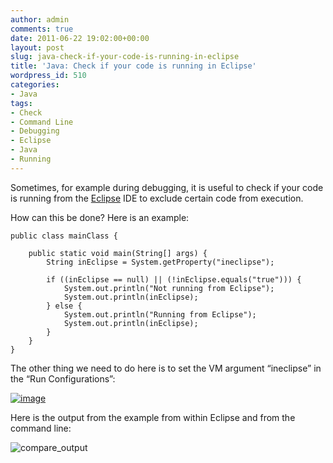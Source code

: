 ```yaml
---
author: admin
comments: true
date: 2011-06-22 19:02:00+00:00
layout: post
slug: java-check-if-your-code-is-running-in-eclipse
title: 'Java: Check if your code is running in Eclipse'
wordpress_id: 510
categories:
- Java
tags:
- Check
- Command Line
- Debugging
- Eclipse
- Java
- Running
---
```


Sometimes, for example during debugging, it is useful to check if your code is running from the [Eclipse](http://eclipse.org/) IDE to exclude certain code from execution.

How can this be done? Here is an example:

    
    
    public class mainClass {
    
    	public static void main(String[] args) {
    		String inEclipse = System.getProperty("ineclipse");
    		
    		if ((inEclipse == null) || (!inEclipse.equals("true"))) {
    			System.out.println("Not running from Eclipse");
    			System.out.println(inEclipse);			
    		} else {
    			System.out.println("Running from Eclipse");
    			System.out.println(inEclipse);
    		}			
    	}
    }


<!-- more -->

The other thing we need to do here is to set the VM argument “ineclipse” in the “Run Configurations”:

[![image](http://andydunkel.net/assets/uploads/2011/06/image_thumb.png)](http://andydunkel.net/assets/uploads/2011/06/image5.png)

Here is the output from the example from within Eclipse and from the command line:

![compare_output](http://andydunkel.net/assets/uploads/2011/06/compare_output.png)
